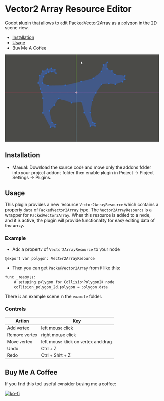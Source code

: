 # Vector2 Array Resource Editor
Godot plugin that allows to edit PackedVector2Array as a polygon in the 2D scene view. 

- [Installation](#installation)
- [Usage](#usage)
- [Buy Me A Coffee](#buy-me-a-coffee)

![editing_preview](images/editing_preview.gif)

## Installation

- Manual: Download the source code and move only the addons folder into your project addons folder then enable plugin in Project -> Project Settings -> Plugins.

## Usage

This plugin provides a new resource `Vector2ArrayResource` which contains a property `data` of `PackedVector2Array` type.
The `Vector2ArrayResource` is a wrapper for `PackedVector2Array`.
When this resource is added to a node, and it is active, the plugin will provide functionality for easy editing data of the array.

### Example
- Add a property of `Vector2ArrayResource` to your node
```
@export var polygon: Vector2ArrayResource
```
- Then you can get `PackedVector2Array` from it like this:
```
func _ready():
    # setuping polygon for CollisionPolygon2D node
    collision_polygon_2d.polygon = polygon.data
```

There is an example scene in the `example` folder.

### Controls

|Action|Key|
|-|-|
|Add vertex|left mouse click|
|Remove vertex|right mouse click|
|Move vertex|left mouse klick on vertex and drag|
|Undo|Ctrl + Z|
|Redo|Ctrl + Shift + Z|

## Buy Me A Coffee

If you find this tool useful consider buying me a coffee:

[![ko-fi](https://ko-fi.com/img/githubbutton_sm.svg)](https://ko-fi.com/romanmovchan)
